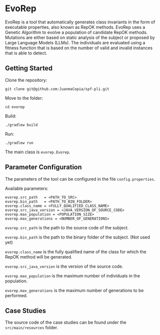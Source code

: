 # EvoRep

EvoRep is a tool that automatically generates class invariants in the form of executable properties, also known as RepOK
methods. EvoRep uses a Genetic Algorithm to evolve a population of candidate RepOK methods. Mutations are either based
on static analysis of the subject or proposed by Large Language Models (LLMs). The individuals are evaluated using a
fitness function that is based on the number of valid and invalid instances that is able to detect.

## Getting Started

Clone the repository:

```
git clone git@github.com:JuanmaCopia/spf-pli.git
```

Move to the folder:

```
cd evorep
```

Build:

```
./gradlew build
```

Run:

```
./gradlew run
```

The main class is `evorep.Evorep`.

## Parameter Configuration

The parameters of the tool can be configured in the file `config.properties`.

Available parameters:

```
evorep.src_path   = <PATH_TO_SRC>
evorep.bin_path   = <PATH_TO_BIN_FOLDER>
evorep.class_name = <FULLY_QUALIFIED_CLASS_NAME>
evorep.src_java_version = <JAVA_VERSION_OF_SOURCE_CODE>
evorep.max_population = <POPULATION_SIZE>
evorep.max_generations = <NUMBER_OF_GENERATIONS>
```

`evorep.src_path` is the path to the source code of the subject.

`evorep.bin_path` is the path to the binary folder of the subject. (Not used yet)

`evorep.class_name` is the fully qualified name of the class for which the RepOK method will be generated.

`evorep.src_java_version` is the version of the source code.

`evorep.max_population` is the maximum number of individuals in the population.

`evorep.max_generations` is the maximum number of generations to be performed.

## Case Studies

The source code of the case studies can be found under the `src/main/resources` folder.

